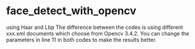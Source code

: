 # face_detect_with_opencv
using Haar and Lbp
The difference between the codes is using different xxx.xml documents which choose from Opencv 3.4.2.
You can change the parameters in line 11 in both codes to make the results better.
  
